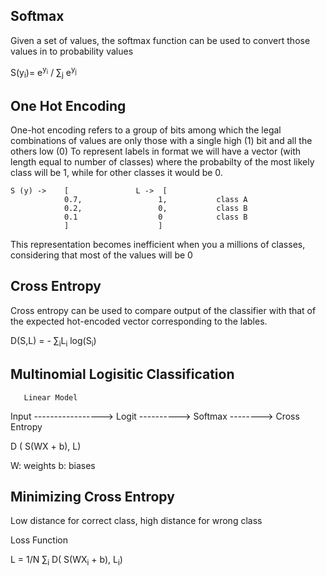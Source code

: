 ## Softmax

Given a set of values, the softmax function can be used to convert those values in to probability values

S(y<sub>i</sub>)= e<sup>y<sub>i</sub></sup> / ∑<sub>j</sub> e<sup>y<sub>j</sub></sup>

## One Hot Encoding
One-hot encoding refers to a group of bits among which the legal combinations of values are only those with a single high (1) bit and all the others low (0)
To represent labels in format we will have a vector (with length equal to number of classes) where the probabilty of the most likely class will be 1, while for other classes it would be  0.

```
S (y) ->    [               L ->  [              
            0.7,                 1,           class A
            0.2,                 0,           class B
            0.1                  0            class B
            ]                    ]
```

This representation becomes inefficient when you a millions of classes, considering that most of the values will be 0

## Cross Entropy

Cross entropy can be used to compare output of the classifier with that of the expected hot-encoded vector corresponding to the lables.

D(S,L) = - ∑<sub>i</sub>L<sub>i</sub> log(S<sub>i</sub>)

## Multinomial Logisitic Classification
    
       Linear Model
Input -----------------> Logit  ----------> Softmax --------> Cross Entropy

D ( S(WX + b), L)

W: weights
b: biases

## Minimizing Cross Entropy
Low distance for correct class, high distance for wrong class

Loss Function

L =  1/N ∑<sub>i</sub> D( S(WX<sub>i</sub> + b), L<sub>i</sub>)


